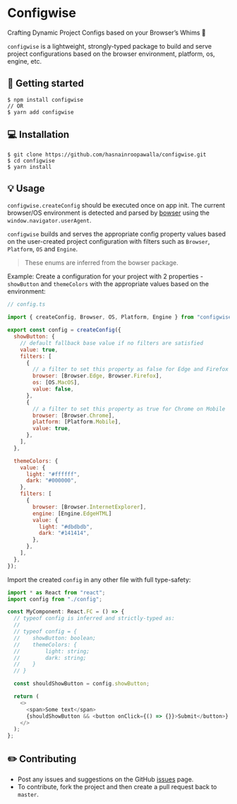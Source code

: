 # Configwise

Crafting Dynamic Project Configs based on your Browser’s Whims 🌟

`configwise` is a lightweight, strongly-typed package to build and serve project configurations based on the browser environment, platform, os, engine, etc.

## 🏁 Getting started

```
$ npm install configwise
// OR
$ yarn add configwise
```

## 💻 Installation

```
$ git clone https://github.com/hasnainroopawalla/configwise.git
$ cd configwise
$ yarn install
```

## 💡 Usage

`configwise.createConfig` should be executed once on app init. The current browser/OS environment is detected and parsed by [bowser](https://www.npmjs.com/package/bowser) using the `window.navigator.userAgent`.

`configwise` builds and serves the appropriate config property values based on the user-created project configuration with filters such as `Browser`, `Platform`, `OS` and `Engine`.

> These enums are inferred from the bowser package.

Example: Create a configuration for your project with 2 properties - `showButton` and `themeColors` with the appropriate values based on the environment:

```javascript
// config.ts

import { createConfig, Browser, OS, Platform, Engine } from "configwise";

export const config = createConfig({
  showButton: {
    // default fallback base value if no filters are satisfied
    value: true,
    filters: [
      {
        // a filter to set this property as false for Edge and Firefox on MacOS
        browser: [Browser.Edge, Browser.Firefox],
        os: [OS.MacOS],
        value: false,
      },
      {
        // a filter to set this property as true for Chrome on Mobile
        browser: [Browser.Chrome],
        platform: [Platform.Mobile],
        value: true,
      },
    ],
  },

  themeColors: {
    value: {
      light: "#ffffff",
      dark: "#000000",
    },
    filters: [
      {
        browser: [Browser.InternetExplorer],
        engine: [Engine.EdgeHTML]
        value: {
          light: "#dbdbdb",
          dark: "#141414",
        },
      },
    ],
  },
});
```

Import the created `config` in any other file with full type-safety:

```javascript
import * as React from "react";
import config from "./config";

const MyComponent: React.FC = () => {
  // typeof config is inferred and strictly-typed as:
  //
  // typeof config = {
  //    showButton: boolean;
  //    themeColors: {
  //        light: string;
  //        dark: string;
  //    }
  // }

  const shouldShowButton = config.showButton;

  return (
    <>
      <span>Some text</span>
      {shouldShowButton && <button onClick={() => {}}>Submit</button>}
    </>
  );
};
```

## ✏️ Contributing

- Post any issues and suggestions on the GitHub [issues](https://github.com/hasnainroopawalla/configwise/issues) page.
- To contribute, fork the project and then create a pull request back to `master`.
